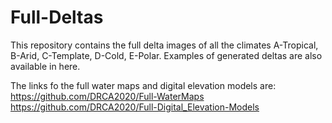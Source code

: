 # Full-Deltas
This repository contains the full delta images of all the climates A-Tropical, B-Arid, C-Template, D-Cold, E-Polar.
Examples of generated deltas are also available in here.

The links fo the full water maps and digital elevation models are:
https://github.com/DRCA2020/Full-WaterMaps
https://github.com/DRCA2020/Full-Digital_Elevation-Models
